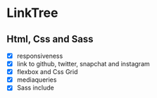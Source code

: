 # LinkTree
## Html, Css and Sass

- [x] responsiveness
- [x] link to github, twitter, snapchat and instagram
- [x] flexbox and Css Grid
- [x] mediaqueries
- [x] Sass include
